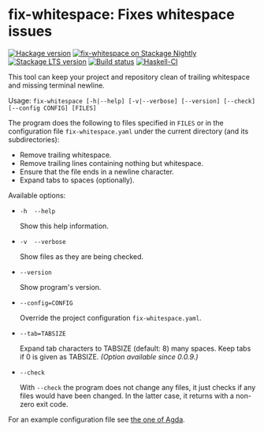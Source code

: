 fix-whitespace: Fixes whitespace issues
=======================================

[![Hackage version](https://img.shields.io/hackage/v/fix-whitespace.svg?label=Hackage&color=informational)](http://hackage.haskell.org/package/fix-whitespace)
[![fix-whitespace on Stackage Nightly](https://stackage.org/package/fix-whitespace/badge/nightly)](https://stackage.org/nightly/package/fix-whitespace)
[![Stackage LTS version](https://www.stackage.org/package/fix-whitespace/badge/lts?label=Stackage)](https://www.stackage.org/package/fix-whitespace)
[![Build status](https://github.com/agda/fix-whitespace/workflows/Build%20by%20Stack/badge.svg)](https://github.com/agda/fix-whitespace/actions)
[![Haskell-CI](https://github.com/agda/fix-whitespace/actions/workflows/haskell-ci.yml/badge.svg)](https://github.com/agda/fix-whitespace/actions/workflows/haskell-ci.yml)

This tool can keep your project and repository clean of trailing
whitespace and missing terminal newline.

Usage: `fix-whitespace [-h|--help] [-v|--verbose] [--version] [--check] [--config CONFIG] [FILES]`

The program does the following to files specified in `FILES` or in the
configuration file `fix-whitespace.yaml` under the current directory
(and its subdirectories):

  * Remove trailing whitespace.
  * Remove trailing lines containing nothing but whitespace.
  * Ensure that the file ends in a newline character.
  * Expand tabs to spaces (optionally).

Available options:

*  `-h  --help`

   Show this help information.

*  `-v  --verbose`

   Show files as they are being checked.

*  `--version`

   Show program's version.

*  `--config=CONFIG`

   Override the project configuration `fix-whitespace.yaml`.

*  `--tab=TABSIZE`

   Expand tab characters to TABSIZE (default: 8) many spaces.
   Keep tabs if 0 is given as TABSIZE.  _(Option available since 0.0.9.)_

*  `--check`

   With `--check` the program does not change any files,
   it just checks if any files would have been changed.
   In the latter case, it returns with a non-zero exit code.

For an example configuration file see [the one of Agda](https://github.com/agda/agda/blob/f9a181685397517b5d14943ca88a1c0acacc2075/fix-whitespace.yaml).

